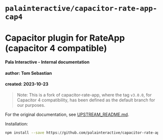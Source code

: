 # `palainteractive/capacitor-rate-app-cap4`
# Capacitor plugin for RateApp (capacitor 4 compatible)

#### Pala Interactive - Internal documentation
#### author: Tom Sebastian
#### created: 2023-10-23

> Note: This is a fork of capacitor-rate-app, where the tag `v3.0.0`, for Capacitor 4 compatibility, has been defined as the default branch for our purposes. 

For the original documentation, see [UPSTREAM_README.md](./UPSTREAM_README.md).

Installation:

```bash
npm install --save https://github.com/palainteractive/capacitor-rate-app-cap4.git
```

